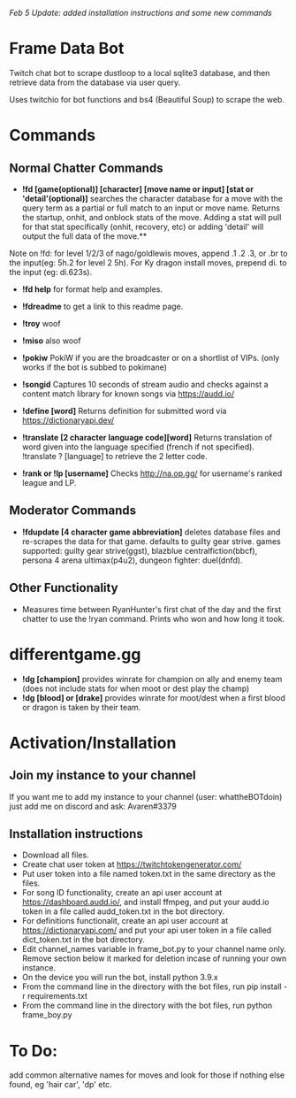 *Feb 5 Update: added installation instructions and some new commands*

# Frame Data Bot
Twitch chat bot to scrape dustloop to a local sqlite3 database, and then retrieve data from the database via user query.

Uses twitchio for bot functions and bs4 (Beautiful Soup) to scrape the web.



# Commands

## Normal Chatter Commands

- **!fd [game(optional)] [character] [move name or input] [stat or 'detail'(optional)]** searches the character database for a move with the query term as a partial or full match to an input or move name.  Returns the startup, onhit, and onblock stats of the move.  Adding a stat will pull for that stat specifically (onhit, recovery, etc) or adding 'detail' will output the full data of the move.**

Note on !fd:  for level 1/2/3 of nago/goldlewis moves, append .1 .2 .3, or .br to the input(eg: 5h.2 for level 2 5h). For Ky dragon install moves, prepend di. to the input (eg: di.623s).

- **!fd help** for format help and examples.
- **!fdreadme** to get a link to this readme page.

- **!troy** woof
- **!miso** also woof
- **!pokiw** PokiW if you are the broadcaster or on a shortlist of VIPs. (only works if the bot is subbed to pokimane)
- **!songid** Captures 10 seconds of stream audio and checks against a content match library for known songs via https://audd.io/
- **!define [word]** Returns definition for submitted word via https://dictionaryapi.dev/
- **!translate [2 character language code][word]** Returns translation of word given into the language specified (french if not specified).  !translate ? [language] to retrieve the 2 letter code.
- **!rank or !lp [username]** Checks http://na.op.gg/ for username's ranked league and LP.


## Moderator Commands

- **!fdupdate [4 character game abbreviation]** deletes database files and re-scrapes the data for that game. defaults to guilty gear strive.  games supported: guilty gear strive(ggst), blazblue centralfiction(bbcf), persona 4 arena ultimax(p4u2), dungeon fighter: duel(dnfd).


## Other Functionality
- Measures time between RyanHunter's first chat of the day and the first chatter to use the !ryan command.  Prints who won and how long it took.

# differentgame.gg

- **!dg [champion]** provides winrate for champion on ally and enemy team (does not include stats for when moot or dest play the champ)
- **!dg [blood] or [drake]** provides winrate for moot/dest when a first blood or dragon is taken by their team.

# Activation/Installation

## Join my instance to your channel

If you want me to add my instance to your channel (user: whattheBOTdoin) just add me on discord and ask: Avaren#3379

## Installation instructions

* Download all files.
* Create chat user token at https://twitchtokengenerator.com/
* Put user token into a file named token.txt in the same directory as the files.
* For song ID functionality, create an api user account at https://dashboard.audd.io/, and install ffmpeg, and put your audd.io token in a file called audd_token.txt in the bot directory.
* For definitions functionalit, create an api user account at https://dictionaryapi.com/ and put your api user token in a file called dict_token.txt in the bot directory.
* Edit channel_names variable in frame_bot.py to your channel name only.  Remove section below it marked for deletion incase of running your own instance.
* On the device you will run the bot, install python 3.9.x
* From the command line in the directory with the bot files, run pip install -r requirements.txt
* From the command line in the directory with the bot files, run python frame_boy.py

# To Do:

add common alternative names for moves and look for those if nothing else found, eg 'hair car', 'dp' etc.
